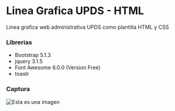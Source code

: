 # Linea Grafica UPDS - HTML
Linea grafica web administrativa UPDS como plantilla HTML y CSS

### Librerias
- Bootstrap 5.1.3
- jquery 3.1.5
- Font Awesome 6.0.0 (Version Free)
- toastr


### Captura
![Esta es una imagen](/../main/images/captura.png)
